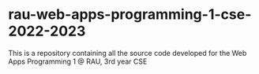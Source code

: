 # rau-web-apps-programming-1-cse-2022-2023
This is a repository containing all the source code developed for the Web Apps Programming 1 @ RAU, 3rd year CSE
